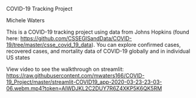COVID-19 Tracking Project

Michele Waters


This is a COVID-19 tracking project using data from Johns Hopkins (found here: https://github.com/CSSEGISandData/COVID-19/tree/master/csse_covid_19_data). You can explore confirmed cases, recovered cases, and mortality data of COVID-19 globally and in individual US states

View video to see the walkthrough on streamlit:
https://raw.githubusercontent.com/mwaters166/COVID-19_Project/master/streamlit-COVID19_app-2020-03-23-23-03-06.webm.mp4?token=AIWDJKL2C2DUY7R6Z4XKP5K6QK5RM
